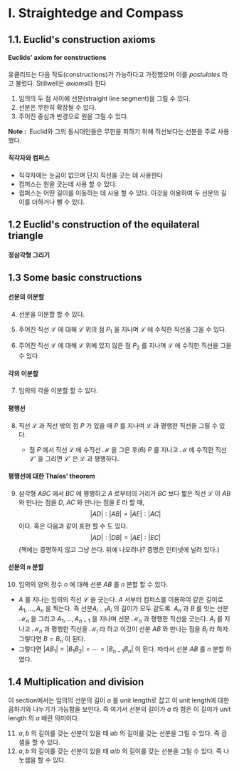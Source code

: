 I. Straightedge and Compass
==



## 1.1. Euclid's construction axioms



#### Euclids' axiom for constructions

유클리드는 다음 작도(constructions)가 가능하다고 가정했으며 이를 *postulates* 라고 불렀다. Stillwell은 *axioms*라 한다

1. 임의의 두 점 사이에 선분(straight line segment)을 그릴 수 있다.
2. 선분은 무한히 확장될 수 있다.
3. 주어진 중심과 반경으로 원을 그릴 수 있다.



<b>Note : </b> Euclid와 그의 동시대인들은 무한을 피하기 위해 직선보다는 선분을 주로 사용했다.



#### 직각자와 컴퍼스

- 직각자에는 눈금이 없으며 단지 직선을 긋는 데 사용한다
- 컴퍼스는 원을 긋는데 사용 할 수 있다.
- 컴퍼스는 어떤 길이를 이동하는 데 사용 할 수 있다. 이것을 이용하여 두 선분의 길이를 더하거나 뺄 수 있다.



## 1.2 Euclid's construction of the equilateral triangle



#### 정삼각형 그리기



## 1.3 Some basic constructions



#### 선분의 이분할

4. 선분을 이분할 할 수 있다.

5. 주어진 직선 $\mathscr{L}$ 에 대해 $\mathscr{L}$ 위의 점 $P_1$ 을 지나며 $\mathscr{L}$ 에 수직한 직선을 그을 수 있다.

6. 주어진 직선 $\mathscr{L}$ 에 대해 $\mathscr{L}$ 위에 있지 않은 점 $P_2$ 를 지나며 $\mathscr{L}$ 에 수직한 직선을 그을 수 있다.



#### 각의 이분할

7. 임의의 각을 이분할 할 수 있다.



#### 평행선

8. 직선 $\mathscr{L}$ 과 직선 밖의 점 $P$ 가 있을 때 $P$ 를 지나며 $\mathscr{L}$ 과 평행한 직선을 그릴 수 있다.

   - 점 $P$ 에서 직선 $\mathscr{L}$ 에 수직선 $\mathscr{M}$ 을 그은 후(6) $P$ 를 지나고 $\mathscr{M}$ 에 수직한 직선 $\mathscr{L}'$ 을 그리면 $\mathscr{L}'$ 은 $\mathscr{L}$ 과 평행하다.

     



#### 평행선에 대한 Thales' theorem

9. 삼각형 $ABC$ 에서 $BC$ 에 평행하고 $A$ 로부터의 거리가 $BC$ 보다 짧은 직선 $\mathscr{L}$ 이 $AB$ 와 만나는 점을 $D$, $AC$ 와 만나는 점을 $E$ 라 할 때, 
   $$
   |AD|:|AB|=|AE|:|AC|
   $$
   이다. 혹은 다음과 같이 표현 할 수 도 있다.
   $$
   |AD|:|DB|=|AE|:|EC|
   $$
   (책에는 증명하지 않고 그냥 쓴다. 뒤에 나오려나? 증명은 인터넷에 널려 있다.)



#### 선분의 $n$ 분할

10. 임의의 양의 정수 $n$ 에 대해 선분 $AB$ 를 $n$ 분할 할 수 있다.

- $A$ 를 지나는 임의의 직선 $\mathscr{L}$ 을 긋는다. $A$ 서부터 컴퍼스를 이용햐여 같은 길이로 $A_1,\ldots,\,A_n$ 을 찍는다. 즉 선분$A_{i-1}A_i$ 의 길이가 모두 같도록. $A_n$ 과 $B$ 를 잇는 선분 $\mathscr{M}_n$ 을 그리고 $A_1,\ldots,\,A_{n-1}$ 을 지나며 선분 $\mathscr{M}_n$ 과 평행한 직선을 긋는다. $A_i$ 를 지나고 $\mathscr{M}_n$ 과 평행한 직선을 $\mathscr{M}_i$ 라 하고 이것이 선분 $AB$ 와 만나는 점을 $B_i$ 라 하자. 그렇다면 $B=B_n$ 이 된다.
- 그렇다면 $|AB_1|=|B_1B_2|=\cdots =|B_{n-1}B_n|$ 이 된다. 따라서 선분 $AB$ 를 $n$ 분할 하였다.



## 1.4 Multiplication and division



이 section에서는 임의의 선분의 길이 $a$ 를 unit length로 잡고 이 unit length에 대한 곱하기와 나누기가 가능함을 보인다. 즉 여기서 선분의 길이가 $a$ 라 함은 이 길이가  unit length 의 $a$ 배란 의미이다.



11. $a,\,b$ 의 길이를 갖는 선분이 있을 때 $ab$ 의 길이를 갖는 선분을 그릴 수 있다. 즉 곱셈을 할 수 있다.
12. $a,\,b$ 의 길이를 갖는 선분이 있을 때 $a/b$ 의 길이를 갖는 선분을 그릴 수 있다. 즉 나눗셈을 할 수 있다.









